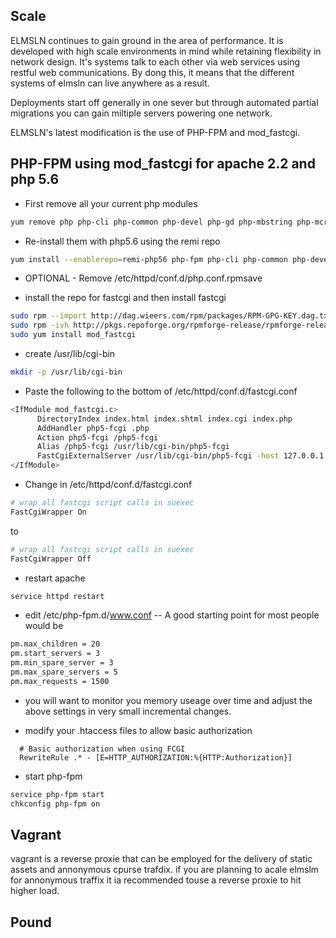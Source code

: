 ## Scale
ELMSLN continues to gain ground in the area of performance. It is developed with high scale environments in mind while retaining flexibility in network design. It's systems talk to each other via web services using restful web communications. By dong this, it means that the different systems of elmsln can live anywhere as a result. 

Deployments start off generally in one sever but through automated partial migrations you can gain miltiple servers powering one network.

ELMSLN's latest modification is the use of PHP-FPM and mod_fastcgi.

## PHP-FPM using mod_fastcgi for apache 2.2 and php 5.6
- First remove all your current php modules

```bash
yum remove php php-cli php-common php-devel php-gd php-mbstring php-mcrypt php-mysqlnd php-opcache php-pdo php-pear php-pecl-apcu php-pecl-igbinary php-pecl-jsonc php-pecl-jsonc-devel php-pecl-memcache php-pecl-memcached php-pecl-mongo php-pecl-msgpack php-pecl-sqlite php-pecl-ssh2 php-pecl-yaml php-pecl-zip php-pgsql php-process php-xml 
```
- Re-install them with php5.6 using the remi repo

```bash
yum install --enablerepo=remi-php56 php-fpm php-cli php-common php-devel php-gd php-mbstring php-mcrypt php-mysqlnd php-opcache php-pdo php-pear php-pecl-apcu php-pecl-igbinary php-pecl-jsonc php-pecl-jsonc-devel php-pecl-memcache php-pecl-memcached php-pecl-mongo php-pecl-msgpack php-pecl-sqlite php-pecl-ssh2 php-pecl-yaml php-pecl-zip php-pgsql php-process php-xml 
```
- OPTIONAL - Remove /etc/httpd/conf.d/php.conf.rpmsave

- install the repo for fastcgi and then install fastcgi

```bash
sudo rpm --import http://dag.wieers.com/rpm/packages/RPM-GPG-KEY.dag.txt
sudo rpm -ivh http://pkgs.repoforge.org/rpmforge-release/rpmforge-release-0.5.3-1.el6.rf.x86_64.rpm
sudo yum install mod_fastcgi
```

- create /usr/lib/cgi-bin

``` bash
mkdir -p /usr/lib/cgi-bin
```

- Paste the following to the bottom of /etc/httpd/conf.d/fastcgi.conf

```bash
<IfModule mod_fastcgi.c>
      DirectoryIndex index.html index.shtml index.cgi index.php
      AddHandler php5-fcgi .php
      Action php5-fcgi /php5-fcgi
      Alias /php5-fcgi /usr/lib/cgi-bin/php5-fcgi
      FastCgiExternalServer /usr/lib/cgi-bin/php5-fcgi -host 127.0.0.1:9000 -pass-header Authorization
</IfModule>
```

- Change in /etc/httpd/conf.d/fastcgi.conf

``` bash
# wrap all fastcgi script calls in suexec
FastCgiWrapper On
```

to 

``` bash
# wrap all fastcgi script calls in suexec
FastCgiWrapper Off
```

- restart apache
```bash
service httpd restart
```
- edit /etc/php-fpm.d/www.conf
-- A good starting point for most people would be

```bash
pm.max_children = 20 
pm.start_servers = 3 
pm.min_spare_server = 3 
pm.max_spare_servers = 5
pm.max_requests = 1500
```

- you will want to monitor you memory useage over time and adjust the above settings in very small incremental changes. 

- modify your .htaccess files to allow basic authorization

```
  # Basic authorization when using FCGI
  RewriteRule .* - [E=HTTP_AUTHORIZATION:%{HTTP:Authorization}]
```

- start php-fpm

```bash
service php-fpm start
chkconfig php-fpm on
```

## Vagrant
vagrant is a reverse proxie that can be employed for the delivery of static assets and annonymous cpurse trafdix. if you are planning to acale elmslm for annonymous traffix it ia recommended touse a reverse proxie to hit higher load.

## Pound
